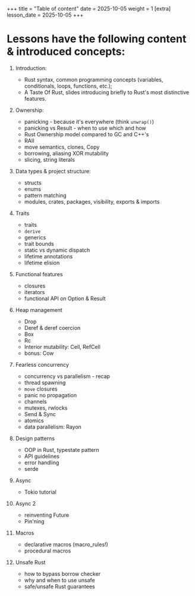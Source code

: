 +++
title = "Table of content"
date = 2025-10-05
weight = 1
[extra]
lesson_date = 2025-10-05
+++

# Lessons have the following content & introduced concepts:

1. Introduction:
   - Rust syntax, common programming concepts (variables, conditionals, loops, functions, etc.);
   - A Taste Of Rust, slides introducing briefly to Rust's most distinctive features.

2. Ownership:
   - panicking - because it's everywhere (think `unwrap()`)
   - panicking vs Result - when to use which and how
   - Rust Ownership model compared to GC and C++'s
   - RAII
   - move semantics, clones, Copy
   - borrowing, aliasing XOR mutability
   - slicing, string literals

3. Data types & project structure:
   - structs
   - enums
   - pattern matching
   - modules, crates, packages, visibility, exports & imports

4. Traits
   - traits
   - `derive`
   - generics
   - trait bounds
   - static vs dynamic dispatch
   - lifetime annotations
   - lifetime elision

5. Functional features
   - closures
   - iterators
   - functional API on Option & Result

6. Heap management
   - Drop
   - Deref & deref coercion
   - Box
   - Rc
   - Interior mutability: Cell, RefCell
   - bonus: Cow

7. Fearless concurrency
   - concurrency vs parallelism - recap
   - thread spawning
   - `move` closures
   - panic no propagation
   - channels
   - mutexes, rwlocks
   - Send & Sync
   - atomics
   - data parallelism: Rayon

8. Design patterns
   - OOP in Rust, typestate pattern
   - API guidelines
   - error handling
   - serde

9. Async
   - Tokio tutorial

10. Async 2
    - reinventing Future
    - Pin'ning

11. Macros
    - declarative macros (macro_rules!)
    - procedural macros

12. Unsafe Rust
    - how to bypass borrow checker
    - why and when to use unsafe
    - safe/unsafe Rust guarantees
